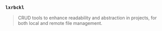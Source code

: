 ### `lxrbckl`
> CRUD tools to enhance readability and abstraction in projects, for both local and remote file management.